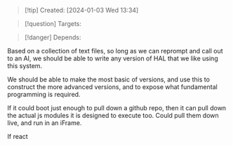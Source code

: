 
>[!tip] Created: [2024-01-03 Wed 13:34]

>[!question] Targets: 

>[!danger] Depends: 

Based on a collection of text files, so long as we can reprompt and call out to an AI, we should be able to write any version of HAL that we like using this system.

We should be able to make the most basic of versions, and use this to construct the more advanced versions, and to expose what fundamental programming is required.

If it could boot just enough to pull down a github repo, then it can pull down the actual js modules it is designed to execute too.  Could pull them down live, and run in an iFrame.

If react 